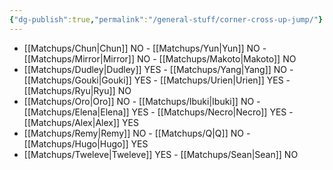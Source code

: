```yaml
---
{"dg-publish":true,"permalink":"/general-stuff/corner-cross-up-jump/"}
---
```


- [[Matchups/Chun\|Chun]] NO - [[Matchups/Yun\|Yun]] NO - [[Matchups/Mirror\|Mirror]] NO - [[Matchups/Makoto\|Makoto]] NO 
- [[Matchups/Dudley\|Dudley]] YES - [[Matchups/Yang\|Yang]] NO - [[Matchups/Gouki\|Gouki]] YES - [[Matchups/Urien\|Urien]] YES - [[Matchups/Ryu\|Ryu]] NO 
- [[Matchups/Oro\|Oro]] NO - [[Matchups/Ibuki\|Ibuki]] NO - [[Matchups/Elena\|Elena]] YES - [[Matchups/Necro\|Necro]] YES - [[Matchups/Alex\|Alex]] YES 
- [[Matchups/Remy\|Remy]] NO - [[Matchups/Q\|Q]] NO - [[Matchups/Hugo\|Hugo]] YES 
- [[Matchups/Tweleve\|Tweleve]] YES - [[Matchups/Sean\|Sean]] NO